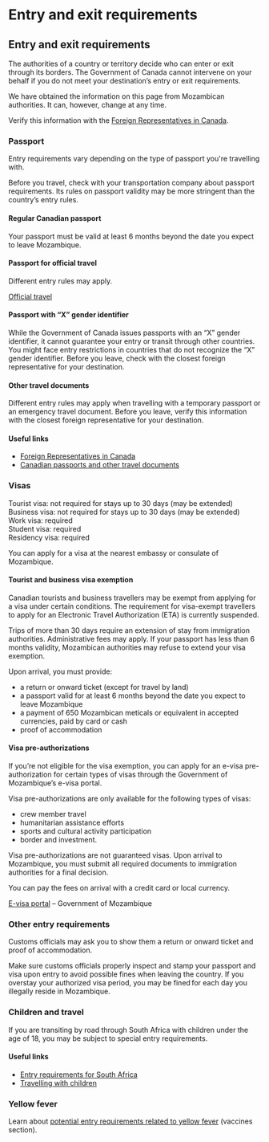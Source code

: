 # Entry and exit requirements

## Entry and exit requirements

The authorities of a country or territory decide who can enter or exit through its borders. The Government of Canada cannot intervene on your behalf if you do not meet your destination’s entry or exit requirements.

We have obtained the information on this page from Mozambican authorities. It can, however, change at any time.

Verify this information with the [Foreign Representatives in Canada](https://www.international.gc.ca/protocol-protocole/reps.aspx?lang=eng).

### Passport

Entry requirements vary depending on the type of passport you're travelling with.

Before you travel, check with your transportation company about passport requirements. Its rules on passport validity may be more stringent than the country’s entry rules.

#### Regular Canadian passport

Your passport must be valid at least 6 months beyond the date you expect to leave Mozambique.

#### Passport for official travel

Different entry rules may apply.

[Official travel](https://www.canada.ca/en/immigration-refugees-citizenship/services/canadian-passports/official-travel.html)

#### Passport with “X” gender identifier

While the Government of Canada issues passports with an “X” gender identifier, it cannot guarantee your entry or transit through other countries. You might face entry restrictions in countries that do not recognize the “X” gender identifier. Before you leave, check with the closest foreign representative for your destination.

#### Other travel documents

Different entry rules may apply when travelling with a temporary passport or an emergency travel document. Before you leave, verify this information with the closest foreign representative for your destination.

#### Useful links

* [Foreign Representatives in Canada](https://www.international.gc.ca/protocol-protocole/reps.aspx?lang=eng)
* [Canadian passports and other travel documents](http://www.canada.ca/passport)

### Visas

Tourist visa: not required for stays up to 30 days (may be extended)  
Business visa: not required for stays up to 30 days (may be extended)  
Work visa: required  
Student visa: required  
Residency visa: required

You can apply for a visa at the nearest embassy or consulate of Mozambique.

#### Tourist and business visa exemption

Canadian tourists and business travellers may be exempt from applying for a visa under certain conditions. The requirement for visa-exempt travellers to apply for an Electronic Travel Authorization (ETA) is currently suspended.

Trips of more than 30 days require an extension of stay from immigration authorities. Administrative fees may apply. If your passport has less than 6 months validity, Mozambican authorities may refuse to extend your visa exemption.

Upon arrival, you must provide:

* a return or onward ticket (except for travel by land)
* a passport valid for at least 6 months beyond the date you expect to leave Mozambique
* a payment of 650 Mozambican meticals or equivalent in accepted currencies, paid by card or cash
* proof of accommodation

#### Visa pre-authorizations

If you’re not eligible for the visa exemption, you can apply for an e-visa pre-authorization for certain types of visas through the Government of Mozambique’s e-visa portal.

Visa pre-authorizations are only available for the following types of visas:

* crew member travel
* humanitarian assistance efforts
* sports and cultural activity participation
* border and investment.

Visa pre-authorizations are not guaranteed visas. Upon arrival to Mozambique, you must submit all required documents to immigration authorities for a final decision.

You can pay the fees on arrival with a credit card or local currency.

[E-visa portal](https://evisa.gov.mz/) – Government of Mozambique

### Other entry requirements

Customs officials may ask you to show them a return or onward ticket and proof of accommodation.

Make sure customs officials properly inspect and stamp your passport and visa upon entry to avoid possible fines when leaving the country. If you overstay your authorized visa period, you may be fined for each day you illegally reside in Mozambique.

### Children and travel

If you are transiting by road through South Africa with children under the age of 18, you may be subject to special entry requirements.

#### Useful links

* [Entry requirements for South Africa](https://travel.gc.ca/destinations/south-africa#entryexit)
* [Travelling with children](http://travel.gc.ca/travelling/children)

### Yellow fever

Learn about [potential entry requirements related to yellow fever](#health) (vaccines section).